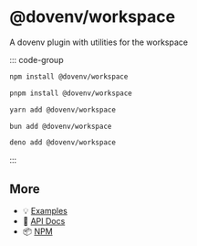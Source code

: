 # @dovenv/workspace

A dovenv plugin with utilities for the workspace

::: code-group

```bash [npm]
npm install @dovenv/workspace
```

```bash [pnpm]
pnpm install @dovenv/workspace
```

```bash [yarn]
yarn add @dovenv/workspace
```

```bash [bun]
bun add @dovenv/workspace
```

```bash [deno]
deno add @dovenv/workspace
```

:::

## More

- 💡 [Examples](examples.md)
- 📖 [API Docs](api.md)
- 📦 [NPM](https://www.npmjs.com/package/@dovenv/workspace)
